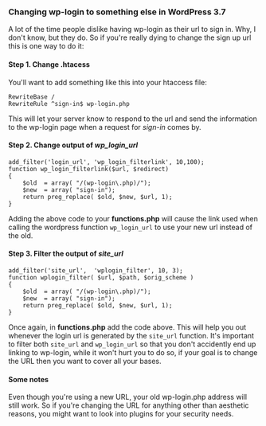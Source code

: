 ### Changing wp-login to something else in WordPress 3.7

A lot of the time people dislike having wp-login as their url to sign in. Why, I 
don't know, but they do. So if you're really dying to change the sign up url this 
is one way to do it:

#### Step 1. Change .htacess

You'll want to add something like this into your htaccess file:

	RewriteBase /
	RewriteRule ^sign-in$ wp-login.php

This will let your server know to respond to the url and send the information to 
the wp-login page when a request for _sign-in_ comes by.

#### Step 2. Change output of _wp\_login\_url_

	add_filter('login_url', 'wp_login_filterlink', 10,100);
	function wp_login_filterlink($url, $redirect)
	{
		$old  = array( "/(wp-login\.php)/");
 		$new  = array( "sign-in");
 		return preg_replace( $old, $new, $url, 1);	
	}

Adding the above code to your **functions.php** will cause the link used when calling 
the wordpress function `wp_login_url` to use your new url instead of the old.

#### Step 3. Filter the output of _site\_url_

	add_filter('site_url',  'wplogin_filter', 10, 3);
	function wplogin_filter( $url, $path, $orig_scheme )
	{
 		$old  = array( "/(wp-login\.php)/");
 		$new  = array( "sign-in");
 		return preg_replace( $old, $new, $url, 1);
	}

Once again, in **functions.php** add the code above. This will help you out whenever 
the login url is generated by the `site_url` function. It's important to filter 
both `site_url` and `wp_login_url` so that you don't accidently end up linking to 
wp-login, while it won't hurt you to do so, if your goal is to change the URL 
then you want to cover all your bases.

#### Some notes

Even though you're using a new URL, your old wp-login.php address will still work. 
So if you're changing the URL for anything other than aesthetic reasons, you might 
want to look into plugins for your security needs.

